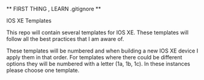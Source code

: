 ** FIRST THING , LEARN .gitignore **


IOS XE Templates

This repo will contain several templates for IOS XE. These templates will follow all the best practices that I am aware of.

These templates will be numbered and when building a new IOS XE device I apply them in that order. For templates where there could be different options they will be numbered with a letter (1a, 1b, 1c). In these instances please choose one template.